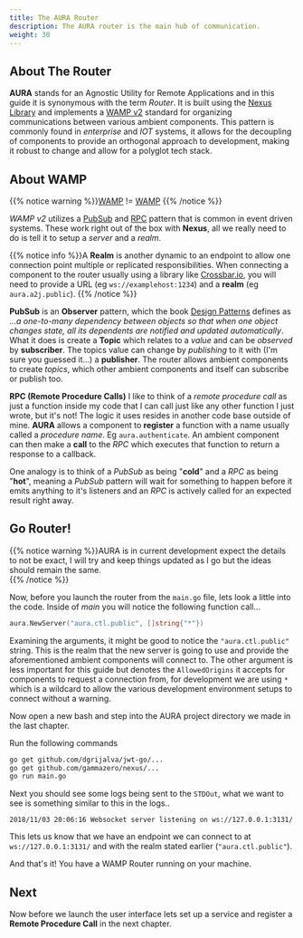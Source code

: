 ```yaml
---
title: The AURA Router
description: The AURA router is the main hub of communication.
weight: 30
---
```



## About The Router
 
**AURA** stands for an Agnostic Utility for Remote Applications and in this guide it is synonymous with the term *Router*. It is built using the [Nexus Library](https://github.com/gammazero/nexus/wiki) and implements a [WAMP v2](https://wamp-proto.org) standard for organizing communications between various ambient components.
 This pattern is commonly found in *enterprise* and *IOT* systems, it allows for the decoupling of components to provide an orthogonal approach to development, making it robust to change and allow for a polyglot tech stack.

## About WAMP

{{% notice warning %}}[WAMP](https://wamp-proto.org/index.html) != [WAMP](http://www.wampserver.com/en/) 
{{% /notice %}}

*WAMP v2* utilizes a [PubSub](https://en.wikipedia.org/wiki/Publish–subscribe_pattern) and [RPC](https://en.wikipedia.org/wiki/Remote_procedure_call) pattern that is common in event driven systems. These work right out of the box with **Nexus**, all we really need to do is tell it to setup a *server* and a *realm*.

{{% notice info %}}A **Realm** is another dynamic to an endpoint to allow one connection point multiple or replicated responsibilities. When connecting a component to the router usually using a library like [Crossbar.io](https://crossbar.io), you will need to provide a URL (eg `ws://examplehost:1234`) and a **realm** (eg `aura.a2j.public`). 
{{% /notice %}}

**PubSub** is an **Observer** pattern, which the book [Design Patterns](https://www.amazon.com/Design-Patterns-Elements-Reusable-Object-Oriented/dp/0201633612) defines as *...a one-to-many dependency between objects so that when one object changes state, all its dependents are notified and updated automatically*.
What it does is create a **Topic** which relates to a *value* and can be *observed* by **subscriber**. The topics value can change by *publishing* to it with (I'm sure you guessed it...) a **publisher**. The router allows ambient components to create *topics*, which other ambient components and itself can subscribe or publish too.

**RPC (Remote Procedure Calls)** I like to think of a *remote procedure call* as just a function inside my code that I can call just like any other function I just wrote, but it's not! The logic it uses resides in another code base outside of mine. **AURA** allows a component to **register** a function with a name usually called a *procedure name*. Eg `aura.authenticate`. An ambient component can then make a **call** to the *RPC* which executes that function to return a response to a callback.

One analogy is to think of a *PubSub* as being "**cold**" and a *RPC* as being "**hot**", meaning a *PubSub* pattern will wait for something to happen before it emits anything to it's listeners and an *RPC* is actively called for an expected result right away.

## Go Router!

{{% notice warning %}}AURA is in current development expect the details to not be exact, I will try and keep things updated as I go but the ideas should remain the same.  
{{% /notice %}}


Now, before you launch the router from the `main.go` file, lets look a little into the code. Inside of *main* you will notice the following function call...

```go
aura.NewServer("aura.ctl.public", []string{"*"})
```

Examining the arguments, it might be good to notice the `"aura.ctl.public"` string. This is the realm that the new server is going to use and provide the aforementioned ambient components will connect to. The  other argument is less important for this guide but denotes the `AllowedOrigins` it accepts for components to request a connection from, for development we are using `*` which is a wildcard to allow the various development environment setups to connect without a warning. 

Now open a new bash and step into the AURA project directory we made in the last chapter. 

Run the following commands 
```bash
go get github.com/dgrijalva/jwt-go/...
go get github.com/gammazero/nexus/...
go run main.go
```

Next you should see some logs being sent to the `STDOut`, what we want to see is something similar to this in the logs..

```shell
2018/11/03 20:06:16 Websocket server listening on ws://127.0.0.1:3131/
```

This lets us know that we have an endpoint we can connect to at `ws://127.0.0.1:3131/` and with the realm stated earlier (`"aura.ctl.public"`).

And that's it! You have a WAMP Router running on your machine.

## Next

Now before we launch the user interface lets set up a service and register a **Remote Procedure Call** in the next chapter.